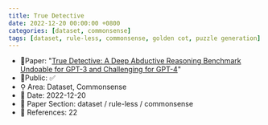 ```yaml
---
title: True Detective
date: 2022-12-20 00:00:00 +0800
categories: [dataset, commonsense]
tags: [dataset, rule-less, commonsense, golden cot, puzzle generation]
---
```


- 📙Paper: "[True Detective: A Deep Abductive Reasoning Benchmark Undoable for GPT-3 and Challenging for GPT-4](https://www.semanticscholar.org/paper/True-Detective%3A-A-Deep-Abductive-Reasoning-Undoable-Del-Fishel/256ef1f8d0ea2982cc50d3e85e5f1b4920f037fe)"
- 🔑Public: ✅
- ⚲ Area: Dataset, Commonsense
- 📅 Date: 2022-12-20
- 🔎 Paper Section: dataset / rule-less / commonsense
- 📝 References: 22
